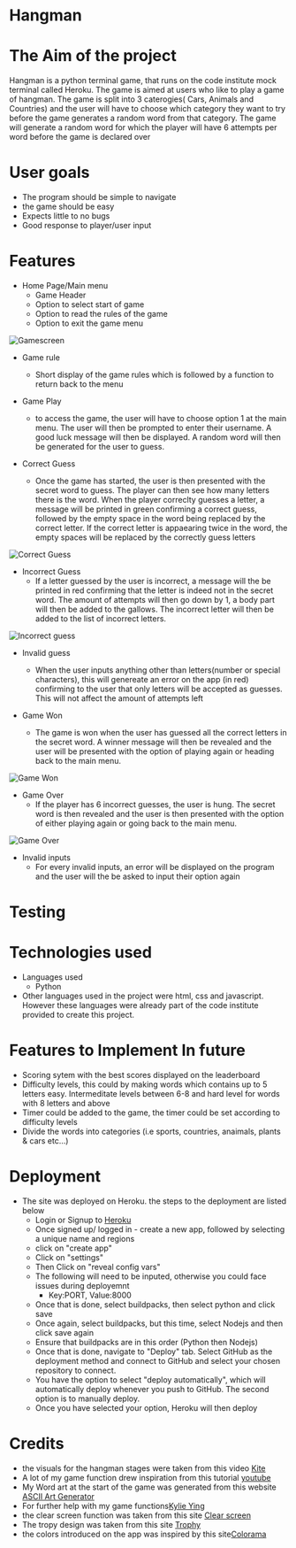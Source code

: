 # Hangman

# The Aim of the project

 Hangman is a python terminal game, that runs on the code institute mock terminal called Heroku. The game is aimed at users who like to play a game of hangman. The game is split into 3 caterogies( Cars, Animals and Countries) and the user will have to choose which category they want to try before the game generates a random word from that category. The game will generate a random word for which the player will have 6 attempts per word before the game is declared over

# User goals

- The program should be simple to navigate
- the game should be easy 
- Expects little to no bugs
- Good response to player/user input

# Features

- Home Page/Main menu
    - Game Header
    - Option to select start of game
    - Option to read the rules of the game
    - Option to exit the game menu

![Gamescreen](docs/screenshots/gamescreen.png)


- Game rule
    - Short display of the game rules which is followed by a function to return back to the menu

- Game Play 
    - to access the game, the user will have to choose option 1 at the main menu. The user will then be prompted to enter their username. A good luck message will then be displayed. A random word will then be generated for the user to guess.

- Correct Guess
    - Once the game has started, the user is then presented with the secret word to guess. The player can then see how many letters there is the word. When the player correclty guesses a letter, a message will be printed in green confirming a correct guess, followed by the empty space in the word being replaced by the correct letter. If the correct letter is appaearing twice in the word, the empty spaces will be replaced by the correctly guess letters

![Correct Guess](docs/screenshots/correct-guess.png)

- Incorrect Guess
    - If a letter guessed by the user is incorrect, a message will the be printed in red confirming that the letter is indeed not in the secret word. The amount of attempts will then go down by 1, a body part will then be added to the gallows. The incorrect letter will then be added to the list of incorrect letters.

![Incorrect guess](docs/screenshots/incorrect-guess.png)

- Invalid guess
    - When the user inputs anything other than letters(number or special characters), this will genereate an error on the app (in red) confirming to the user that only letters will be accepted as guesses. This will not affect the amount of attempts left

- Game Won
    - The game is won when the user has guessed all the correct letters in the secret word. A winner message will then be revealed and the user will be presented with the option of playing again or heading back to the main menu.

 ![Game Won](docs/screenshots/winner.png)

- Game Over
    - If the player has 6 incorrect guesses, the user is hung. The secret word is then revealed and the user is then presented with the option of either playing again or going back to the main menu.

![Game Over](docs/screenshots/game-lost.png)

- Invalid inputs
    - For every invalid inputs, an error will be displayed on the program and the user will the be asked to input their option again


# Testing 


# Technologies used

- Languages used 
    - Python 
- Other languages used in the project were html, css and javascript. However these languages were already part of the code institute provided to create this project.

# Features to Implement In future

- Scoring sytem with the best scores displayed on the leaderboard
- Difficulty levels, this could by making words which contains up to 5 letters easy. Intermeditate levels between 6-8 and hard level for words with 8 letters and above 
- Timer could be added to the game, the timer could be set according to difficulty levels
- Divide the words into categories (i.e sports, countries, anaimals, plants & cars etc...)

# Deployment

- The site was deployed on Heroku. the steps to the deployment are listed below 
    - Login or Signup to [Heroku](https://www.heroku.com/)
    - Once signed up/ logged in - create a new app, followed by selecting a unique name and regions
    - click on "create app" 
    - Click on "settings"
    - Then Click on "reveal config vars"
    - The following will need to be inputed, otherwise you could face issues during deployemnt
        - Key:PORT, Value:8000
    - Once that is done, select buildpacks, then select python and click save
    - Once again, select buildpacks, but this time, select Nodejs and then click save again
    - Ensure that buildpacks are in this order (Python then Nodejs)
    - Once that is done, navigate to "Deploy" tab. Select GitHub as the deployment method and connect to GitHub and select your chosen repository to connect.
    - You have the option to select "deploy automatically", which will automatically deploy whenever you push to GitHub. The second option is to manually deploy.
    - Once you have selected your option, Heroku will then deploy

# Credits

- the visuals for the hangman stages were taken from this video [Kite](https://www.youtube.com/watch?v=m4nEnsavl6w)
- A lot of my game function drew inspiration from this tutorial [youtube](https://www.youtube.com/watch?v=cJJTnI22IF8)
- My Word art at the start of the game was generated from this website [ASCII Art Generator](https://patorjk.com/software/taag/#p=display&h=1&f=Doom&t=Hangman)
- For further help with my game functions[Kylie Ying](https://www.youtube.com/watch?v=cJJTnI22IF8)
- the clear screen function was taken from this site [Clear screen](https://www.geeksforgeeks.org/clear-screen-python/)
- The tropy design was taken from this site [Trophy](https://ascii.co.uk/art/trophy)
- the colors introduced on the app was inspired by this site[Colorama](https://www.geeksforgeeks.org/introduction-to-python-colorama/)